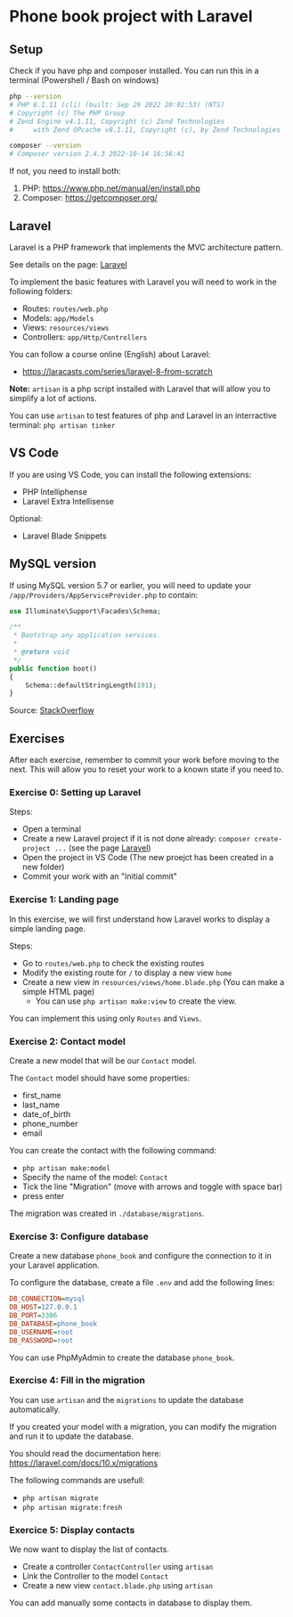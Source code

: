 # Phone book project with Laravel

## Setup

Check if you have php and composer installed.
You can run this in a terminal (Powershell / Bash on windows)
```bash
php --version
# PHP 8.1.11 (cli) (built: Sep 29 2022 20:02:53) (NTS)
# Copyright (c) The PHP Group
# Zend Engine v4.1.11, Copyright (c) Zend Technologies
#     with Zend OPcache v8.1.11, Copyright (c), by Zend Technologies

composer --version
# Composer version 2.4.3 2022-10-14 16:56:41
```

If not, you need to install both:
1) PHP: https://www.php.net/manual/en/install.php
2) Composer: https://getcomposer.org/


## Laravel

Laravel is a PHP framework that implements the MVC architecture pattern.

See details on the page: [Laravel](LARAVEL.md)

To implement the basic features with Laravel you will need to work in the following folders:
- Routes: `routes/web.php`
- Models: `app/Models`
- Views: `resources/views`
- Controllers: `app/Http/Controllers`

You can follow a course online (English) about Laravel:
- https://laracasts.com/series/laravel-8-from-scratch


**Note:** `artisan` is a php script installed with Laravel that will allow you to simplify a lot of actions.

You can use `artisan` to test features of php and Laravel in an interractive terminal: `php artisan tinker`

## VS Code

If you are using VS Code, you can install the following extensions:
- PHP Intelliphense
- Laravel Extra Intellisense

Optional:
- Laravel Blade Snippets


## MySQL version

If using MySQL version 5.7 or earlier, you will need to update your `/app/Providers/AppServiceProvider.php` to contain:

```php
use Illuminate\Support\Facades\Schema;

/**
 * Bootstrap any application services.
 *
 * @return void
 */
public function boot()
{
    Schema::defaultStringLength(191);
}
```

Source: [StackOverflow](https://stackoverflow.com/questions/42244541/laravel-migration-error-syntax-error-or-access-violation-1071-specified-key-wa)


## Exercises

After each exercise, remember to commit your work before moving to the next.
This will allow you to reset your work to a known state if you need to.


### Exercise 0: Setting up Laravel

Steps:
- Open a terminal
- Create a new Laravel project if it is not done already: `composer create-project ...` (see the page [Laravel](LARAVEL.md))
- Open the project in VS Code (The new proejct has been created in a new folder)
- Commit your work with an "Initial commit"


### Exercise 1: Landing page

In this exercise, we will first understand how Laravel works to display a simple landing page.

Steps:
- Go to `routes/web.php` to check the existing routes
- Modify the existing route for `/` to display a new view `home`
- Create a new view in `resources/views/home.blade.php` (You can make a simple HTML page)
  - You can use `php artisan make:view` to create the view.

You can implement this using only `Routes` and `Views`.


### Exercise 2: Contact model

Create a new model that will be our `Contact` model.

The `Contact` model should have some properties:
- first_name
- last_name
- date_of_birth
- phone_number
- email

You can create the contact with the following command:
- `php artisan make:model`
- Specify the name of the model: `Contact`
- Tick the line "Migration" (move with arrows and toggle with space bar)
- press enter

The migration was created in `./database/migrations`.


### Exercise 3: Configure database

Create a new database `phone_book` and configure the connection to it in your Laravel application.

To configure the database, create a file `.env` and add the following lines:
```ini
DB_CONNECTION=mysql
DB_HOST=127.0.0.1
DB_PORT=3306
DB_DATABASE=phone_book
DB_USERNAME=root
DB_PASSWORD=root
```

You can use PhpMyAdmin to create the database `phone_book`.


### Exercise 4: Fill in the migration

You can use `artisan` and the `migrations` to update the database automatically.

If you created your model with a migration, you can modify the migration and run it to update the database.

You should read the documentation here: https://laravel.com/docs/10.x/migrations

The following commands are usefull:
- `php artisan migrate`
- `php artisan migrate:fresh`


### Exercice 5: Display contacts

We now want to display the list of contacts.
- Create a controller `ContactController` using `artisan`
- Link the Controller to the model `Contact`
- Create a new view `contact.blade.php` using `artisan`

You can add manually some contacts in database to display them.
